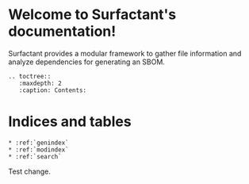 # Welcome to Surfactant's documentation!

Surfactant provides a modular framework to gather file information and analyze dependencies for generating an SBOM.

```{eval-rst}
.. toctree::
   :maxdepth: 2
   :caption: Contents:
```

# Indices and tables

```{eval-rst}
* :ref:`genindex`
* :ref:`modindex`
* :ref:`search`
```
Test change.
